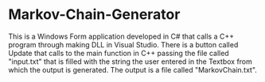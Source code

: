 # Markov-Chain-Generator
This is a Windows Form application developed in C# that calls a C++ program through making DLL in Visual Studio. There is a button called Update that calls to the main function in C++ passing the file called "input.txt" that is filled with the string the user entered in the Textbox from which the output is generated. The output is a file called "MarkovChain.txt".
